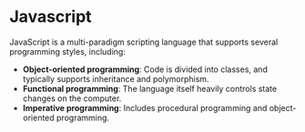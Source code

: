 # Javascript

JavaScript is a multi-paradigm scripting language that supports several programming styles, including:

-   **Object-oriented programming**: Code is divided into classes, and typically supports inheritance and polymorphism.
-   **Functional programming**: The language itself heavily controls state changes on the computer.
-   **Imperative programming**: Includes procedural programming and object-oriented programming.
